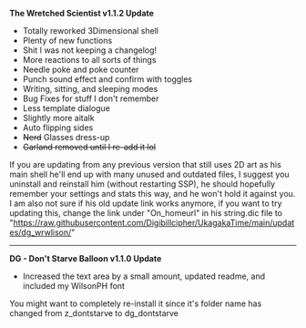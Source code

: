 **The Wretched Scientist v1.1.2 Update**

* Totally reworked 3Dimensional shell
* Plenty of new functions
* Shit I was not keeping a changelog!
* More reactions to all sorts of things
* Needle poke and poke counter
* Punch sound effect and confirm with toggles
* Writing, sitting, and sleeping modes
* Bug Fixes for stuff I don't remember
* Less template dialogue
* Slightly more aitalk
* Auto flipping sides
* ~~Nerd~~ Glasses dress-up
* ~~Garland removed until I re-add it lol~~

If you are updating from any previous version that still uses 2D art as his main shell he'll end up with many unused and outdated files, I suggest you uninstall and reinstall him (without restarting SSP), he should hopefully remember your settings and stats this way, and he won't hold it against you.
I am also not sure if his old update link works anymore, if you want to try updating this, change the link under "On_homeurl" in his string.dic file to "https://raw.githubusercontent.com/Digibillcipher/UkagakaTime/main/updates/dg_wrwlison/"

------------------------------------------------------------

**DG - Don't Starve Balloon v1.1.0 Update**

* Increased the text area by a small amount, updated readme, and included my WilsonPH font

You might want to completely re-install it since it's folder name has changed from z_dontstarve to dg_dontstarve

